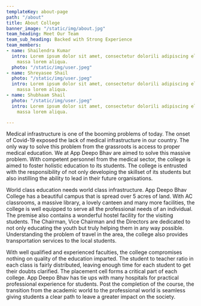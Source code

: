 ```yaml
---
templateKey: about-page
path: "/about"
title: About College
banner_image: "/static/img/about.jpg"
team_heading: Meet Our Team
team_sub_heading: Backed with Strong Experience
team_members:
- name: Shailendra Kumar
  intro: Lorem ipsum dolor sit amet, consectetur dolorili adipiscing elit. Felis donec
    massa lorem aliqua.
  photo: "/static/img/user.jpeg"
- name: Shreyasee Shail
  photo: "/static/img/user.jpeg"
  intro: Lorem ipsum dolor sit amet, consectetur dolorili adipiscing elit. Felis donec
    massa lorem aliqua.
- name: Shubhaam Shail
  photo: "/static/img/user.jpeg"
  intro: Lorem ipsum dolor sit amet, consectetur dolorili adipiscing elit. Felis donec
    massa lorem aliqua.

---
```

Medical infrastructure is one of the booming problems of today. The onset of Covid-19 exposed the lack of medical infrastructure in our country. The only way to solve this problem from the grassroots is access to proper medical education. We at App Deepo Bhav are aimed to solve this massive problem. With competent personnel from the medical sector, the college is aimed to foster holistic education to its students. The college is entrusted with the responsibility of not only developing the skillset of its students but also instilling the ability to lead in their future organisations. 

World class education needs world class infrastructure. App Deepo Bhav College has a beautiful campus that is spread over 5 acres of land. With AC classrooms, a massive library, a lovely canteen and many more facilities, the college is well equipped to serve all the professional needs of an individual. The premise also contains a wonderful hostel facility for the visiting students. The Chairman, Vice Chairman and the Directors are dedicated to not only educating the youth but truly helping them in any way possible. Understanding the problem of travel in the area, the college also provides transportation services to the local students. 

With well qualified and experienced faculties, the college compromises nothing on quality of the education imparted. The student to teacher ratio in each class is fairly distributed, leaving enough time for each student to get their doubts clarified. The placement cell forms a critical part of each college. App Deepo Bhav has tie ups with many hospitals for practical professional experience for students. Post the completion of the course, the transition from the academic world to the professional world is seamless giving students a clear path to leave a greater impact on the society.